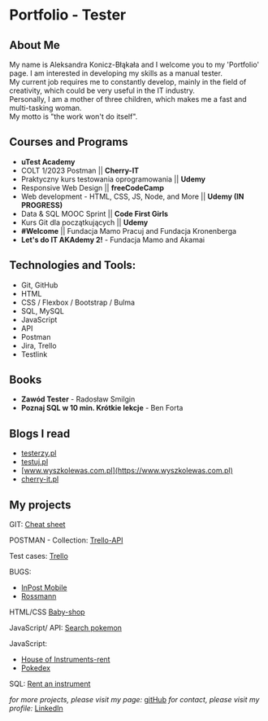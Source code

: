 # Portfolio - Tester

## About Me 

My name is Aleksandra Konicz-Błąkała and I welcome you to my 'Portfolio' page. 
I am interested in developing my skills as a manual tester.  
My current job requires me to constantly develop, mainly in the field of creativity, which could be very useful in the IT industry.  
Personally, I am a mother of three children, which makes me a fast and multi-tasking woman.  
My motto is "the work won't do itself".

## Courses and Programs
* **uTest Academy**
* COLT 1/2023 Postman  || **Cherry-IT**
* Praktyczny kurs testowania oprogramowania || **Udemy**
* Responsive Web Design || **freeCodeCamp**
* Web development - HTML, CSS, JS, Node, and More  || **Udemy (IN PROGRESS)**
* Data & SQL MOOC Sprint || **Code First Girls**
* Kurs Git dla początkujących || **Udemy**
* **#Welcome** || Fundacja Mamo Pracuj and Fundacja Kronenberga
* **Let's do IT AKAdemy 2!** - Fundacja Mamo and Akamai

## Technologies and Tools: 
* Git, GitHub
* HTML
* CSS  / Flexbox / Bootstrap / Bulma
* SQL, MySQL
* JavaScript
* API
* Postman
* Jira, Trello
* Testlink

## Books
* **Zawód Tester** - Radosław Smilgin
* **Poznaj SQL w 10 min. Krótkie lekcje** - Ben Forta

## Blogs I read 
* [testerzy.pl](https://testerzy.pl/)
* [testuj.pl](https://testuj.pl)
* [www.wyszkolewas.com.pl](https://www.wyszkolewas.com.pl)
* [cherry-it.pl](http://cherry-it.pl/)

## My projects 
GIT:
[Cheat sheet](https://drive.google.com/file/d/1XjyTnQ1kN1Kfc7snw4fQxGz8YGx9U6hk/view?usp=share_link)

POSTMAN - Collection:
[Trello-API](https://github.com/ola-kb/Postman-Trello-API)

Test cases:
[Trello](https://github.com/ola-kb/Postman-Trello-API/blob/main/Przypadki%20testowe%20-Trello%20-%20Arkusze%20Google.pdf)

BUGS:
* [InPost Mobile](https://docs.google.com/spreadsheets/d/e/2PACX-1vRZMGHGLCx8BVQYC8-6PAumRukkG7jvA1JIFu1q29uG20b2ksquo4tRJCQOHDWG2cHZuEtgJQxAKR7n/pubhtml)
* [Rossmann](https://docs.google.com/spreadsheets/d/e/2PACX-1vTtsc_blPTnSGNJLxvhvLedfWPOpGT7cWbwEocLF9W1gJBUs04imOIsCTDDaKjz5e2YntC0H4o-AwFt/pubhtml)


HTML/CSS
[Baby-shop](https://ola-kb.github.io/baby-shop-grid/)

JavaScript/ API:
[Search pokemon](https://ola-kb.github.io/search-pokemon/)

JavaScript:
* [House of Instruments-rent](https://ola-kb.github.io/rent_instruments_page/)
* [Pokedex](https://ola-kb.github.io/pokedex/)

SQL:
[Rent an instrument](https://github.com/ola-kb/house_of_instruments)

_for more projects, please visit my page:_
[gitHub](https://github.com/ola-kb)
_for contact, please visit my profile:_
[LinkedIn](https://www.linkedin.com/in/a-konicz-blakala)


